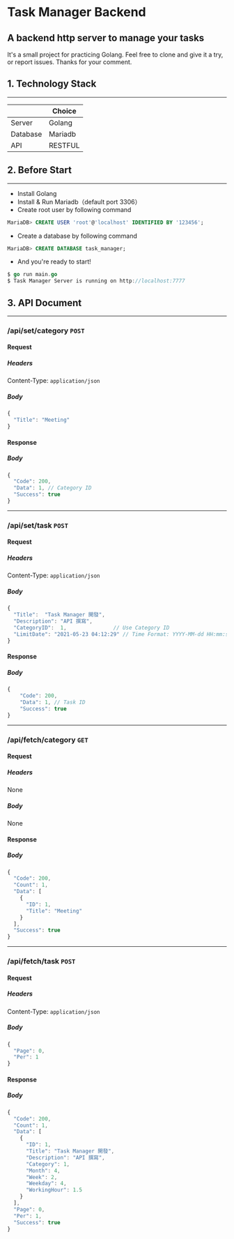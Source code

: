 # Task Manager Backend
## A backend http server to manage your tasks

It's a small project for practicing Golang. Feel free to clone and give it a try, or report issues. Thanks for your comment.


## 1. Technology Stack
---
||Choice|
|-|-|
|Server|Golang|
|Database|Mariadb|
|API|RESTFUL|

## 2. Before Start
---
* Install Golang
* Install & Run Mariadb（default port 3306）
* Create root user by following command
```sql
MariaDB> CREATE USER 'root'@'localhost' IDENTIFIED BY '123456';
```
* Create a database by following command
```sql
MariaDB> CREATE DATABASE task_manager;
```
* And you're ready to start!
```go
$ go run main.go
$ Task Manager Server is running on http://localhost:7777
```

## 3. API Document
---
### /api/set/category `POST`
#### Request
##### Headers
Content-Type: `application/json`

##### Body
```javascript
{
  "Title": "Meeting"
}
```

#### Response
##### Body
```javascript
{
  "Code": 200,
  "Data": 1, // Category ID
  "Success": true
}
```

---
### /api/set/task `POST`
#### Request
##### Headers
Content-Type: `application/json`

##### Body
```javascript
{
  "Title":  "Task Manager 開發",    
  "Description": "API 撰寫",
  "CategoryID":  1,               // Use Category ID
  "LimitDate": "2021-05-23 04:12:29" // Time Format: YYYY-MM-dd HH:mm:ss
}
```

#### Response
##### Body
```javascript
{
    "Code": 200,
    "Data": 1, // Task ID
    "Success": true
}
```

---
### /api/fetch/category `GET`
#### Request
##### Headers
None
##### Body
None

#### Response
##### Body
```javascript
{
  "Code": 200,
  "Count": 1,
  "Data": [
    {
      "ID": 1,
      "Title": "Meeting"
    }
  ],
  "Success": true
}
```

---
### /api/fetch/task `POST`
#### Request
##### Headers
Content-Type: `application/json`

##### Body
```javascript
{
  "Page": 0,
  "Per": 1
}
```

#### Response
##### Body
```javascript
{
  "Code": 200,
  "Count": 1,
  "Data": [
    {
      "ID": 1,
      "Title": "Task Manager 開發",
      "Description": "API 撰寫",
      "Category": 1,
      "Month": 4,
      "Week": 2,
      "Weekday": 4,
      "WorkingHour": 1.5
    }
  ],
  "Page": 0,
  "Per": 1,
  "Success": true
}
```
